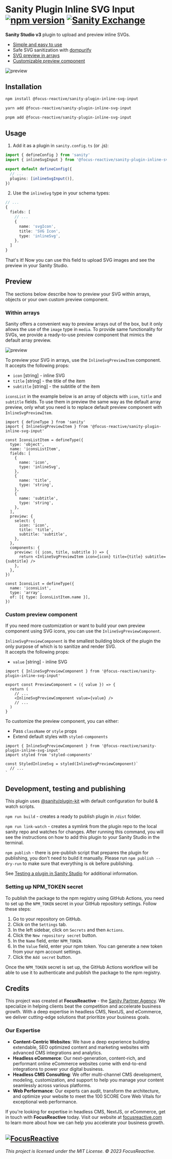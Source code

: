 # Sanity Plugin Inline SVG Input [![npm version](https://badge.fury.io/js/@focus-reactive%2Fsanity-plugin-inline-svg-input.svg)](https://badge.fury.io/js/@focus-reactive%2Fsanity-plugin-inline-svg-input) [![Sanity Exchange](https://img.shields.io/badge/sanity-exchange-green)](https://www.sanity.io/plugins/sanity-plugin-inline-svg-input)

**Sanity Studio v3** plugin to upload and preview inline SVGs.

- [Simple and easy to use](#usage)
- Safe SVG sanitization with [dompurify](https://github.com/cure53/DOMPurify)
- [SVG preview in arrays](#within-arrays)
- [Customizable preview component](#custom-preview-component)

![preview](https://raw.githubusercontent.com/focusreactive/sanity-plugin-inline-svg-input/main/docs/preview.gif)

## Installation

```sh
npm install @focus-reactive/sanity-plugin-inline-svg-input
```

```sh
yarn add @focus-reactive/sanity-plugin-inline-svg-input
```

```sh
pnpm add @focus-reactive/sanity-plugin-inline-svg-input
```

## Usage

1. Add it as a plugin in `sanity.config.ts` (or .js):

```ts
import { defineConfig } from 'sanity'
import { inlineSvgInput } from '@focus-reactive/sanity-plugin-inline-svg-input'

export default defineConfig({
  // ...
  plugins: [inlineSvgInput()],
})
```

2. Use the `inlineSvg` type in your schema types:

```ts
// ...
{
  fields: [
    // ...
    {
      name: 'svgIcon',
      title: 'SVG Icon',
      type: 'inlineSvg',
    },
  ]
}
```

That's it! Now you can use this field to upload SVG images and see the preview in your Sanity Studio.

## Preview

The sections below describe how to preview your SVG within arrays, objects or your own custom preview component.

### Within arrays

Sanity offers a convenient way to preview arrays out of the box, but it only allows the use of the `image` type in `media`.
To provide same functionality for SVGs, we provide a ready-to-use preview component that mimics the default array preview.

![preview](https://raw.githubusercontent.com/focusreactive/sanity-plugin-inline-svg-input/main/docs/preview-list.jpg)

To preview your SVG in arrays, use the `InlineSvgPreviewItem` component.\
It accepts the following props:

- `icon` [string] - inline SVG
- `title` [string] - the title of the item
- `subtitle` [string] - the subtitle of the item

`iconsList` in the example below is an array of objects with `icon`, `title` and `subtitle` fields.
To use them in preview the same way as the default array preview,
only what you need is to replace default preview component with `InlineSvgPreviewItem`.

```tsx
import { defineType } from 'sanity'
import { InlineSvgPreviewItem } from '@focus-reactive/sanity-plugin-inline-svg-input'

const IconsListItem = defineType({
  type: 'object',
  name: 'iconsListItem',
  fields: [
    {
      name: 'icon',
      type: 'inlineSvg',
    },
    {
      name: 'title',
      type: 'string',
    },
    {
      name: 'subtitle',
      type: 'string',
    },
  ],
  preview: {
    select: {
      icon: 'icon',
      title: 'title',
      subtitle: 'subtitle',
    },
  },
  components: {
    preview: ({ icon, title, subtitle }) => {
      return <InlineSvgPreviewItem icon={icon} title={title} subtitle={subtitle} />
    },
  },
})

const IconsList = defineType({
  name: 'iconsList',
  type: 'array',
  of: [{ type: IconsListItem.name }],
})
```

### Custom preview component

If you need more customization or want to build your own preview component using SVG icons,
you can use the `InlineSvgPreviewComponent`.

`InlineSvgPreviewComponent` is the smallest building block of the plugin the only purpose of which is to sanitize and render SVG.\
It accepts the following props:

- `value` [string] - inline SVG

```tsx
import { InlineSvgPreviewComponent } from '@focus-reactive/sanity-plugin-inline-svg-input'

export const PreviewComponent = ({ value }) => {
  return (
    // ...
    <InlineSvgPreviewComponent value={value} />
    // ...
  )
}
```

To customize the preview component, you can either:

- Pass `className` or `style` props
- Extend default styles with `styled-components`

```tsx
import { InlineSvgPreviewComponent } from '@focus-reactive/sanity-plugin-inline-svg-input'
import styled from 'styled-components'

const StyledInlineSvg = styled(InlineSvgPreviewComponent)`
  // ...
`
```

## Development, testing and publishing

This plugin uses [@sanity/plugin-kit](https://github.com/sanity-io/plugin-kit)
with default configuration for build & watch scripts.

`npm run build` - creates a ready to publish plugin in `/dist` folder.

`npm run link-watch` - creates a symlink from the plugin repo to the local sanity repo and watches for changes.
After running this command, you will see the instructions on how to add this plugin to your Sanity Studio in the terminal.

`npm publish` - there is pre-publish script that prepares the plugin for publishing, you don't need to build it manually.
Please run `npm publish --dry-run` to make sure that everything is ok before publishing.

See [Testing a plugin in Sanity Studio](https://github.com/sanity-io/plugin-kit#testing-a-plugin-in-sanity-studio)
for additional information.

### Setting up NPM_TOKEN secret

To publish the package to the npm registry using GitHub Actions, you need to set up the `NPM_TOKEN` secret in your GitHub repository settings. Follow these steps:

1. Go to your repository on GitHub.
2. Click on the `Settings` tab.
3. In the left sidebar, click on `Secrets` and then `Actions`.
4. Click the `New repository secret` button.
5. In the `Name` field, enter `NPM_TOKEN`.
6. In the `Value` field, enter your npm token. You can generate a new token from your npm account settings.
7. Click the `Add secret` button.

Once the `NPM_TOKEN` secret is set up, the GitHub Actions workflow will be able to use it to authenticate and publish the package to the npm registry.

## Credits

This project was created at **FocusReactive** - the [Sanity Partner Agency](https://www.sanity.io/agency-partners/focusreactive). We specialize in helping clients beat the competition and accelerate business growth. With a deep expertise in headless CMS, NextJS, and eCommerce, we deliver cutting-edge solutions that prioritize your business goals.

### Our Expertise

- **Content-Centric Websites**: We have a deep experience building extendable, SEO optimized content and marketing websites with advanced CMS integrations and analytics.
- **Headless eCommerce**: Our next-generation, content-rich, and performant online eCommerce websites come with end-to-end integrations to power your digital business.
- **Headless CMS Consulting**: We offer multi-channel CMS development, modeling, customization, and support to help you manage your content seamlessly across various platforms.
- **Web Performance**: Our experts can audit, transform the architecture, and optimize your website to meet the 100 SCORE Core Web Vitals for exceptional web performance.

If you're looking for expertise in headless CMS, NextJS, or eCommerce, get in touch with **FocusReactive** today. Visit our website at [focusreactive.com](https://focusreactive.com/) to learn more about how we can help you accelerate your business growth.

[![FocusReactive](https://raw.githubusercontent.com/focusreactive/sanity-plugin-inline-svg-input/main/docs/FR-logo-long.png)](https://focusreactive.com/sanity-expert-agency/)
---

_This project is licensed under the MIT License. © 2023 FocusReactive._
